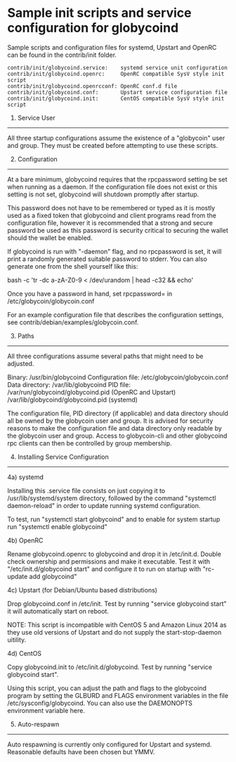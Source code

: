 Sample init scripts and service configuration for globycoind
==========================================================

Sample scripts and configuration files for systemd, Upstart and OpenRC
can be found in the contrib/init folder.

    contrib/init/globycoind.service:    systemd service unit configuration
    contrib/init/globycoind.openrc:     OpenRC compatible SysV style init script
    contrib/init/globycoind.openrcconf: OpenRC conf.d file
    contrib/init/globycoind.conf:       Upstart service configuration file
    contrib/init/globycoind.init:       CentOS compatible SysV style init script

1. Service User
---------------------------------

All three startup configurations assume the existence of a "globycoin" user
and group.  They must be created before attempting to use these scripts.

2. Configuration
---------------------------------

At a bare minimum, globycoind requires that the rpcpassword setting be set
when running as a daemon.  If the configuration file does not exist or this
setting is not set, globycoind will shutdown promptly after startup.

This password does not have to be remembered or typed as it is mostly used
as a fixed token that globycoind and client programs read from the configuration
file, however it is recommended that a strong and secure password be used
as this password is security critical to securing the wallet should the
wallet be enabled.

If globycoind is run with "-daemon" flag, and no rpcpassword is set, it will
print a randomly generated suitable password to stderr.  You can also
generate one from the shell yourself like this:

bash -c 'tr -dc a-zA-Z0-9 < /dev/urandom | head -c32 && echo'

Once you have a password in hand, set rpcpassword= in /etc/globycoin/globycoin.conf

For an example configuration file that describes the configuration settings,
see contrib/debian/examples/globycoin.conf.

3. Paths
---------------------------------

All three configurations assume several paths that might need to be adjusted.

Binary:              /usr/bin/globycoind
Configuration file:  /etc/globycoin/globycoin.conf
Data directory:      /var/lib/globycoind
PID file:            /var/run/globycoind/globycoind.pid (OpenRC and Upstart)
                     /var/lib/globycoind/globycoind.pid (systemd)

The configuration file, PID directory (if applicable) and data directory
should all be owned by the globycoin user and group.  It is advised for security
reasons to make the configuration file and data directory only readable by the
globycoin user and group.  Access to globycoin-cli and other globycoind rpc clients
can then be controlled by group membership.

4. Installing Service Configuration
-----------------------------------

4a) systemd

Installing this .service file consists on just copying it to
/usr/lib/systemd/system directory, followed by the command
"systemctl daemon-reload" in order to update running systemd configuration.

To test, run "systemctl start globycoind" and to enable for system startup run
"systemctl enable globycoind"

4b) OpenRC

Rename globycoind.openrc to globycoind and drop it in /etc/init.d.  Double
check ownership and permissions and make it executable.  Test it with
"/etc/init.d/globycoind start" and configure it to run on startup with
"rc-update add globycoind"

4c) Upstart (for Debian/Ubuntu based distributions)

Drop globycoind.conf in /etc/init.  Test by running "service globycoind start"
it will automatically start on reboot.

NOTE: This script is incompatible with CentOS 5 and Amazon Linux 2014 as they
use old versions of Upstart and do not supply the start-stop-daemon uitility.

4d) CentOS

Copy globycoind.init to /etc/init.d/globycoind. Test by running "service globycoind start".

Using this script, you can adjust the path and flags to the globycoind program by
setting the GLBURD and FLAGS environment variables in the file
/etc/sysconfig/globycoind. You can also use the DAEMONOPTS environment variable here.

5. Auto-respawn
-----------------------------------

Auto respawning is currently only configured for Upstart and systemd.
Reasonable defaults have been chosen but YMMV.
